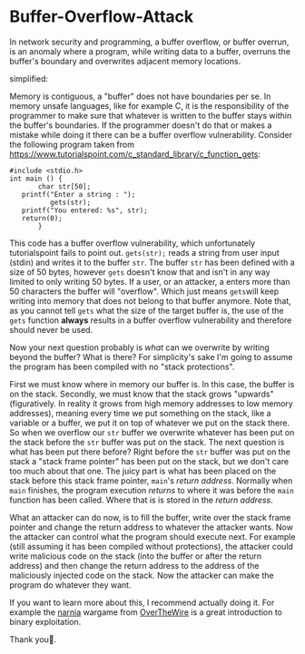 # Buffer-Overflow-Attack
In network security and programming, a buffer overflow, or buffer overrun, is an anomaly where a program, while writing data to a buffer, overruns the buffer's boundary and overwrites adjacent memory locations.

simplified:

Memory is contiguous, a "buffer" does not have boundaries per se. In memory unsafe languages, like for example C, it is the responsibility of the programmer to make sure that whatever is written to the buffer stays within the buffer's boundaries. If the programmer doesn't do that or makes a mistake while doing it there can be a buffer overflow vulnerability. Consider the following program taken from https://www.tutorialspoint.com/c_standard_library/c_function_gets:

    #include <stdio.h>
    int main () {
           char str[50];
       printf("Enter a string : ");
              gets(str);
       printf("You entered: %s", str);
       return(0);
           }

This code has a buffer overflow vulnerability, which unfortunately tutorialspoint fails to point out. `gets(str);` reads a string from user input (stdin) and writes it to the buffer `str`. The buffer `str` has been defined with a size of 50 bytes, however `gets` doesn't know that and isn't in any way limited to only writing 50 bytes. If a user, or an attacker, a enters more than 50 characters the buffer will "overflow". Which just means `gets`will keep writing into memory that does not belong to that buffer anymore. Note that, as you cannot tell `gets` what the size of the target buffer is, the use of the `gets` function **always** results in a  buffer overflow vulnerability and therefore should never be used.

Now your next question probably is *what* can we overwrite by writing beyond the buffer? What is there? For simplicity's sake I'm going to assume the program has been compiled with no "stack protections".

First we must know where in memory our buffer is. In this case, the buffer is on the stack. Secondly, we must know that the stack grows "upwards" (figuratively. In reality it grows from high memory addresses to low memory addresses), meaning every time we put something on the stack, like a variable or a buffer, we put it on top of whatever we put on the stack there. So when we overflow our `str` buffer we overwrite whatever has been put on the stack before the `str` buffer was put on the stack. The next question is what has been put there before? Right before the `str` buffer was put on the stack a "stack frame pointer" has been put on the stack, but we don't care too much about that one. The juicy part is what has been placed on the stack before this stack frame pointer, `main`'s *return address*. Normally when `main` finishes, the program execution *returns* to where it was before the `main` function has been called. Where that is is stored in the *return address*.

What an attacker can do now, is to fill the buffer, write over the stack frame pointer and change the return address to whatever the attacker wants. Now the attacker can control what the program should execute next. For example (still assuming it has been compiled without protections), the attacker could write malicious code on the stack (into the buffer or after the return address) and then change the return address to the address of the maliciously injected code on the stack. Now the attacker can make the program do whatever they want.

If you want to learn more about this, I recommend actually doing it. For example the [narnia](https://overthewire.org/wargames/narnia/) wargame from [OverTheWire](https://overthewire.org/) is a great introduction to binary exploitation.

Thank you🖤.
